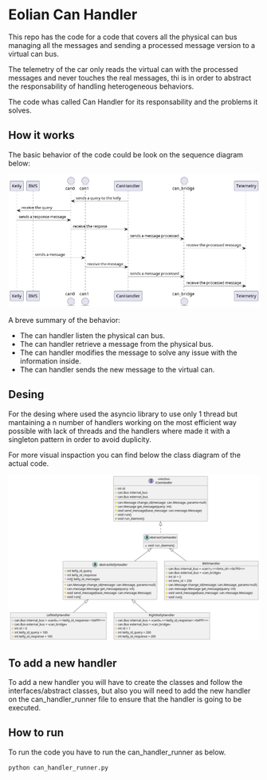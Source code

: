 # Eolian Can Handler

This repo has the code for a code that covers all the physical can bus managing all the messages and sending a processed message version to a virtual can bus.

The telemetry of the car only reads the virtual can with the processed messages and never touches the real messages, thi is in order to abstract the responsability of handling heterogeneous behaviors.

The code whas called Can Handler for its responsability and the problems it solves.

## How it works

The basic behavior of the code could be look on the sequence diagram below:

![Sequence Diagram](docs/sequence_diagram.png)

A breve summary of the behavior:
* The can handler listen the physical can bus.
* The can handler retrieve a message from the physical bus.
* The can handler modifies the message to solve any issue with the information inside.
* The can handler sends the new message to the virtual can.

## Desing

For the desing where used the asyncio library to use only 1 thread but mantaining a n number of handlers working on the most efficient way possible with lack of threads and the handlers where made it with a singleton pattern in order to avoid duplicity.

For more visual inspaction you can find below the class diagram of the actual code.

![Class Diagram](docs/class_diagram.png)

## To add a new handler

To add a new handler you will have to create the classes and follow the interfaces/abstract classes, but also you will need to add the new handler on the can_handler_runner file to ensure that the handler is going to be executed.

## How to run

To run the code you have to run the can_handler_runner as below.

```Batchfile
python can_handler_runner.py
```
